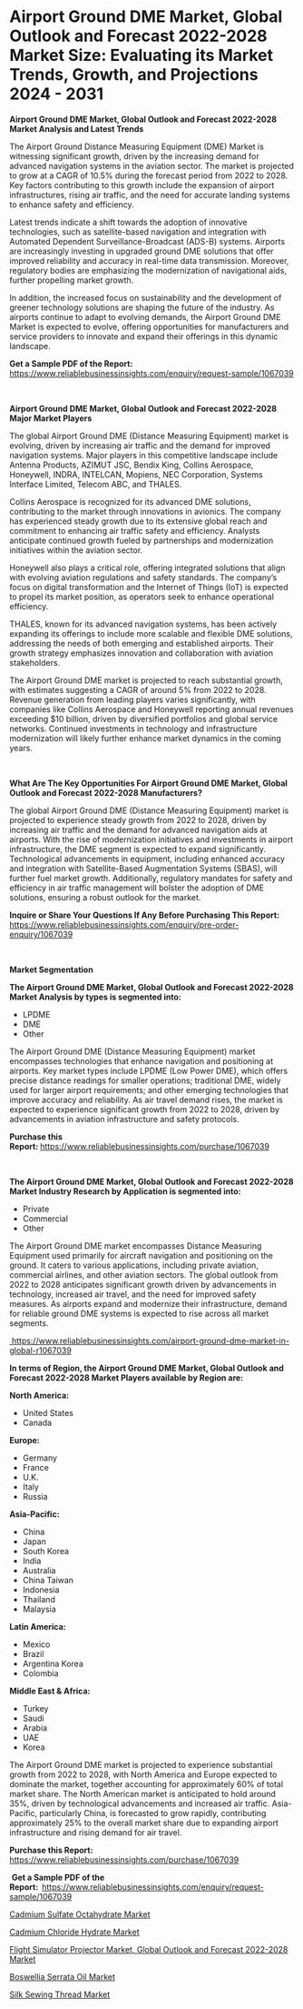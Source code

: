 <p><h1>Airport Ground DME Market, Global Outlook and Forecast 2022-2028 Market Size: Evaluating its Market Trends, Growth, and Projections 2024 - 2031</h1></p><p><strong>Airport Ground DME Market, Global Outlook and Forecast 2022-2028 Market Analysis and Latest Trends</strong></p>
<p><p>The Airport Ground Distance Measuring Equipment (DME) Market is witnessing significant growth, driven by the increasing demand for advanced navigation systems in the aviation sector. The market is projected to grow at a CAGR of 10.5% during the forecast period from 2022 to 2028. Key factors contributing to this growth include the expansion of airport infrastructures, rising air traffic, and the need for accurate landing systems to enhance safety and efficiency.</p><p>Latest trends indicate a shift towards the adoption of innovative technologies, such as satellite-based navigation and integration with Automated Dependent Surveillance-Broadcast (ADS-B) systems. Airports are increasingly investing in upgraded ground DME solutions that offer improved reliability and accuracy in real-time data transmission. Moreover, regulatory bodies are emphasizing the modernization of navigational aids, further propelling market growth.</p><p>In addition, the increased focus on sustainability and the development of greener technology solutions are shaping the future of the industry. As airports continue to adapt to evolving demands, the Airport Ground DME Market is expected to evolve, offering opportunities for manufacturers and service providers to innovate and expand their offerings in this dynamic landscape.</p></p>
<p><strong>Get a Sample PDF of the Report:&nbsp;</strong> <a href="https://www.reliablebusinessinsights.com/enquiry/request-sample/1067039">https://www.reliablebusinessinsights.com/enquiry/request-sample/1067039</a></p>
<p>&nbsp;</p>
<p><strong>Airport Ground DME Market, Global Outlook and Forecast 2022-2028 Major Market Players</strong></p>
<p><p>The global Airport Ground DME (Distance Measuring Equipment) market is evolving, driven by increasing air traffic and the demand for improved navigation systems. Major players in this competitive landscape include Antenna Products, AZIMUT JSC, Bendix King, Collins Aerospace, Honeywell, INDRA, INTELCAN, Mopiens, NEC Corporation, Systems Interface Limited, Telecom ABC, and THALES. </p><p>Collins Aerospace is recognized for its advanced DME solutions, contributing to the market through innovations in avionics. The company has experienced steady growth due to its extensive global reach and commitment to enhancing air traffic safety and efficiency. Analysts anticipate continued growth fueled by partnerships and modernization initiatives within the aviation sector. </p><p>Honeywell also plays a critical role, offering integrated solutions that align with evolving aviation regulations and safety standards. The company’s focus on digital transformation and the Internet of Things (IoT) is expected to propel its market position, as operators seek to enhance operational efficiency.</p><p>THALES, known for its advanced navigation systems, has been actively expanding its offerings to include more scalable and flexible DME solutions, addressing the needs of both emerging and established airports. Their growth strategy emphasizes innovation and collaboration with aviation stakeholders.</p><p>The Airport Ground DME market is projected to reach substantial growth, with estimates suggesting a CAGR of around 5% from 2022 to 2028. Revenue generation from leading players varies significantly, with companies like Collins Aerospace and Honeywell reporting annual revenues exceeding $10 billion, driven by diversified portfolios and global service networks. Continued investments in technology and infrastructure modernization will likely further enhance market dynamics in the coming years.</p></p>
<p>&nbsp;</p>
<p><strong>What Are The Key Opportunities For Airport Ground DME Market, Global Outlook and Forecast 2022-2028 Manufacturers?</strong></p>
<p><p>The global Airport Ground DME (Distance Measuring Equipment) market is projected to experience steady growth from 2022 to 2028, driven by increasing air traffic and the demand for advanced navigation aids at airports. With the rise of modernization initiatives and investments in airport infrastructure, the DME segment is expected to expand significantly. Technological advancements in equipment, including enhanced accuracy and integration with Satellite-Based Augmentation Systems (SBAS), will further fuel market growth. Additionally, regulatory mandates for safety and efficiency in air traffic management will bolster the adoption of DME solutions, ensuring a robust outlook for the market.</p></p>
<p><strong>Inquire or Share Your Questions If Any Before Purchasing This Report:</strong> <a href="https://www.reliablebusinessinsights.com/enquiry/pre-order-enquiry/1067039">https://www.reliablebusinessinsights.com/enquiry/pre-order-enquiry/1067039</a></p>
<p>&nbsp;</p>
<p><strong>Market Segmentation</strong></p>
<p><strong>The Airport Ground DME Market, Global Outlook and Forecast 2022-2028 Market Analysis by types is segmented into:</strong></p>
<p><ul><li>LPDME</li><li>DME</li><li>Other</li></ul></p>
<p><p>The Airport Ground DME (Distance Measuring Equipment) market encompasses technologies that enhance navigation and positioning at airports. Key market types include LPDME (Low Power DME), which offers precise distance readings for smaller operations; traditional DME, widely used for larger airport requirements; and other emerging technologies that improve accuracy and reliability. As air travel demand rises, the market is expected to experience significant growth from 2022 to 2028, driven by advancements in aviation infrastructure and safety protocols.</p></p>
<p><strong>Purchase this Report:&nbsp;</strong><a href="https://www.reliablebusinessinsights.com/purchase/1067039">https://www.reliablebusinessinsights.com/purchase/1067039</a></p>
<p>&nbsp;</p>
<p><strong>The Airport Ground DME Market, Global Outlook and Forecast 2022-2028 Market Industry Research by Application is segmented into:</strong></p>
<p><ul><li>Private</li><li>Commercial</li><li>Other</li></ul></p>
<p><p>The Airport Ground DME market encompasses Distance Measuring Equipment used primarily for aircraft navigation and positioning on the ground. It caters to various applications, including private aviation, commercial airlines, and other aviation sectors. The global outlook from 2022 to 2028 anticipates significant growth driven by advancements in technology, increased air travel, and the need for improved safety measures. As airports expand and modernize their infrastructure, demand for reliable ground DME systems is expected to rise across all market segments.</p></p>
<p><a href="https://www.reliablebusinessinsights.com/airport-ground-dme-market-in-global-r1067039">&nbsp;https://www.reliablebusinessinsights.com/airport-ground-dme-market-in-global-r1067039</a></p>
<p><strong>In terms of Region, the Airport Ground DME Market, Global Outlook and Forecast 2022-2028 Market Players available by Region are:</strong></p>
<p>
    <p> <strong> North America: </strong>
        <ul>
            <li>United States</li>
            <li>Canada</li>
        </ul>
        </p> 
    <p> <strong> Europe: </strong>
        <ul>
            <li>Germany</li>
            <li>France</li>
            <li>U.K.</li>
            <li>Italy</li>
            <li>Russia</li>
        </ul>
        </p> 
    <p> <strong> Asia-Pacific: </strong>
        <ul>
            <li>China</li>
            <li>Japan</li>
            <li>South Korea</li>
            <li>India</li>
            <li>Australia</li>
            <li>China Taiwan</li>
            <li>Indonesia</li>
            <li>Thailand</li>
            <li>Malaysia</li>
        </ul>
        </p> 
    <p> <strong> Latin America: </strong>
        <ul>
            <li>Mexico</li>
            <li>Brazil</li>
            <li>Argentina Korea</li>
            <li>Colombia</li>
        </ul>
        </p> 
    <p> <strong> Middle East & Africa: </strong>
        <ul>
            <li>Turkey</li>
            <li>Saudi</li>
            <li>Arabia</li>
            <li>UAE</li>
            <li>Korea</li>
        </ul>
    </p>
    </p>
<p><p>The Airport Ground DME market is projected to experience substantial growth from 2022 to 2028, with North America and Europe expected to dominate the market, together accounting for approximately 60% of total market share. The North American market is anticipated to hold around 35%, driven by technological advancements and increased air traffic. Asia-Pacific, particularly China, is forecasted to grow rapidly, contributing approximately 25% to the overall market share due to expanding airport infrastructure and rising demand for air travel.</p></p>
<p><strong>Purchase this Report: </strong><a href="https://www.reliablebusinessinsights.com/purchase/1067039">https://www.reliablebusinessinsights.com/purchase/1067039</a></p>
<p>&nbsp;<strong>Get a Sample PDF of the Report:&nbsp;&nbsp;</strong><a href="https://www.reliablebusinessinsights.com/enquiry/request-sample/1067039">https://www.reliablebusinessinsights.com/enquiry/request-sample/1067039</a></p>
<p><strong></strong></p>
<p><p><a href="https://www.linkedin.com/pulse/in-depth-analysis-global-cadmium-sulfate-octahydrate-market-xdsec?trackingId=FPNE8FYxR8CRgpFl1c%2FscQ%3D%3D">Cadmium Sulfate Octahydrate Market</a></p><p><a href="https://www.linkedin.com/pulse/market-trends-global-cadmium-chloride-hydrate-forecast-ywm4c?trackingId=bUPkYuVcTfmKwwLfUlY04g%3D%3D">Cadmium Chloride Hydrate Market</a></p><p><a href="https://github.com/bmorecock/Market-Research-Report-List-5/blob/main/flight-simulator-projector-market-global-outlook-and-forecast-2022-2028-market.md">Flight Simulator Projector Market, Global Outlook and Forecast 2022-2028 Market</a></p><p><a href="https://www.linkedin.com/pulse/deep-dive-boswellia-serrata-oil-market-itstrends-segmentation-upgif?trackingId=ixewvwXoQmOQDL01RUczXg%3D%3D">Boswellia Serrata Oil Market</a></p><p><a href="https://www.linkedin.com/pulse/global-silk-sewing-thread-market-sector2024-2031-metrics-strategic-hlftf?trackingId=akzeODnNTC%2BRWXquQHQcyA%3D%3D">Silk Sewing Thread Market</a></p></p>
